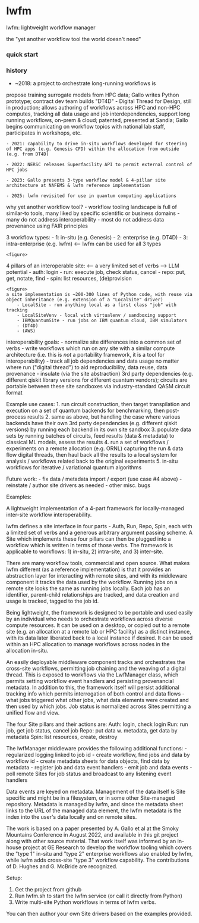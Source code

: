 # lwfm

lwfm: lightweight workflow manager

the "yet another workflow tool the world doesn't need"


### quick start





### history

* ~2018: a project to orchestrate long-running workflows is 








propose training surrogate models from HPC data; Gallo writes Python prototype; contract dev team builds "DT4D" - Digital Thread for Design, still in production; allows authoring of workflows across HPC and non-HPC computes, tracking all data usage and job interdependencies, support long running workflows, on-prem & cloud; patented, presented at Sandia; Gallo begins communicating on workflow topics with national lab staff, participates in workshops, etc.

    - 2021: capability to drive in-situ workflows developed for steering of HPC apps (e.g. Genesis CFD) within the allocation from outside (e.g. from DT4D)

    - 2022: NERSC releases Superfacility API to permit external control of HPC jobs

    - 2023: Gallo presents 3-type workflow model & 4-pillar site architecture at NAFEMS & lwfm reference implementation

    - 2025: lwfm revisited for use in quantum computing applications


why yet another workflow tool?
    - workflow tooling landscape is full of similar-to tools, many liked by specific scientific or business domains
    - many do not address interoperability
    - most do not address data provenance using FAIR principles


3 workflow types:
    - 1: in-situ (e.g. Genesis)
    - 2: enterprise (e.g. DT4D)
    - 3: intra-enterprise (e.g. lwfm) <-- lwfm can be used for all 3 types

    <figure>


4 pillars of an interoperable site: <-- a very limited set of verbs --> LLM potential
    - auth: login
    - run: execute job, check status, cancel
    - repo: put, get, notate, find
    - spin: list resources, (de)provision

    <figure>
    a site implementation is ~200-300 lines of Python code, with reuse via object inheritance (e.g. extension of a "LocalSite" driver) 
        - LocalSite - run anything local as a first class "job" with tracking
        - LocalSiteVenv - local with virtualenv / sandboxing support
        - IBMQuantumSite - run jobs on IBM quantum cloud, IBM simulators 
        - (DT4D)
        - (AWS)


interoperability goals:
    - normalize site differences into a common set of verbs
    - write workflows which run on any site with a similar compute architecture (i.e. this is *not* a portability framework, it is a tool for interoperability)
    - track all job dependencies and data usage no matter where run ("digital thread") to aid reproducibility, data reuse, data provenance
    - insulate (via the site abstraction) 3rd party dependencies (e.g. different qiskit library versions for different quantum vendors); circuits are portable between these site sandboxes via industry-standard QASM circuit format


Example use cases:
    1. run circuit construction, then target transpilation and execution on a set of quantum backends for benchmarking, then post-process results
    2. same as above, but handling the case where various backends have their own 3rd party dependencies (e.g. different qiskit versions) by running each backend in its own site sandbox
    3. populate data sets by running batches of circuits, feed results (data & metadata) to classical ML models, assess the results
    4. run a set of workflows / experiments on a remote allocation (e.g. ORNL) capturing the run & data flow digital threads, then haul back all the results to a local system for analysis / workflows related back to the original experiments
    5. in-situ workflows for iterative / variational quantum algorithms


Future work:
    - fix data / metadata import / export (use case #4 above)
    - reinstate / author site drivers as needed
    - other misc. bugs


Examples:



A lightweight implementation of a 4-part framework for locally-managed inter-site workflow interoperability.

lwfm defines a site interface in four parts - Auth, Run, Repo, Spin, each with a limited set of verbs and a generous arbitrary argument passing scheme. A Site which implements these four pillars can then be plugged into a workflow which is written in terms of those verbs. The framework is applicable to workflows: 1) in-situ, 2) intra-site, and 3) inter-site.

There are many workflow tools, commercial and open source. What makes lwfm different (as a reference implementation) is that it provides an abstraction layer for interacting with remote sites, and with its middleware component it tracks the data used by the workflow. Running jobs on a remote site looks the same as running jobs locally. Each job has an identifier, parent-child relationships are tracked, and data creation and usage is tracked, tagged to the job id. 

Being lightweight, the framework is designed to be portable and used easily by an individual who needs to orchestrate workflows across diverse compute resources. It can be used on a desktop, or copied out to a remote site (e.g. an allocation at a remote lab or HPC facility) as a distinct instance, with its data later liberated back to a local instance if desired. It can be used within an HPC allocation to manage workflows across nodes in the allocation in-situ.

An easily deployable middleware component tracks and orchestrates the cross-site workflows, permitting job chaining and the weaving of a digital thread.  This is exposed to workflows via the LwfManager class, which permits setting workflow event handlers and persisting provenancial metadata. In addition to this, the framework itself will persist additional tracking info which permits interrogation of both control and data flows - what jobs triggered what other jobs, what data elements were created and then used by which jobs. Job status is normalized across Sites permitting a unified flow and view.  

The four Site pillars and their actions are:
    Auth: login, check login
    Run: run job, get job status, cancel job 
    Repo: put data w. metadata, get data by metadata
    Spin: list resources, create, destroy

The lwfManager middleware provides the following additional functions:
    - regularized logging linked to job id
    - create workflow, find jobs and data by workflow id
    - create metadata sheets for data objects, find data by metadata 
    - register job and data event handlers 
    - emit job and data events
    - poll remote Sites for job status and broadcast to any listening event handlers

Data events are keyed on metadata. Management of the data itself is Site specific and might be in a filesystem, or in some other Site-managed repository. Metadata is managed by lwfm, and since the metadata sheet links to the URL of the managed data element, the lwfm metadata is the index into the user's data locally and on remote sites.

The work is based on a paper presented by A. Gallo et al at the Smoky Mountains Conference in August 2022, and available in this git project along with other source material. That work itself was informed by an in-house project at GE Research to develop the workflow tooling which covers the "type 1" in-situ and "type 2" enterprise workflows also enabled by lwfm, while lwfm adds cross-site "type 3" workflow capability. The contributions of D. Hughes and G. McBride are recognized.

Setup:
1. Get the project from github
2. Run lwfm.sh to start the lwfm service (or call it directly from Python)
3. Write multi-site Python workflows in terms of lwfm verbs.

You can then author your own Site drivers based on the examples provided.  

